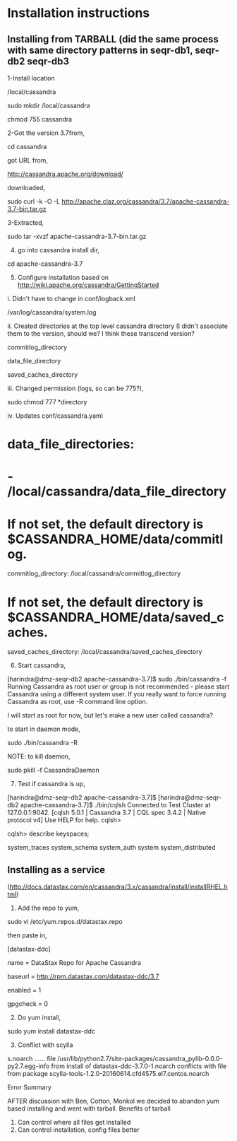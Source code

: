 Installation instructions
=========================


## Installing from TARBALL (did the same process with same directory patterns in seqr-db1, seqr-db2 seqr-db3

1-Install location 

/local/cassandra

sudo mkdir /local/cassandra

chmod 755 cassandra

2-Got the version 3.7from,

cd cassandra

got URL from,

http://cassandra.apache.org/download/

downloaded,

sudo curl -k -O -L http://apache.claz.org/cassandra/3.7/apache-cassandra-3.7-bin.tar.gz 

3-Extracted,

sudo tar -xvzf apache-cassandra-3.7-bin.tar.gz

4. go into cassandra install dir,

cd apache-cassandra-3.7

5. Configure installation based on http://wiki.apache.org/cassandra/GettingStarted

i. Didn't have to change  in conf/logback.xml

<file>/var/log/cassandra/system.log</file>

ii. Created directories at the top level cassandra directory (I didn't associate them to the version, should we? I think these transcend version?

commitlog_directory

data_file_directory

saved_caches_directory

iii. Changed permission (logs, so can be 775?),

 sudo chmod 777 *directory
 
iv. Updates conf/cassandra.yaml

# data_file_directories:

#     - /local/cassandra/data_file_directory

# If not set, the default directory is $CASSANDRA_HOME/data/commitlog.

commitlog_directory: /local/cassandra/commitlog_directory

# If not set, the default directory is $CASSANDRA_HOME/data/saved_caches.

saved_caches_directory: /local/cassandra/saved_caches_directory


6. Start cassandra,

[harindra@dmz-seqr-db2 apache-cassandra-3.7]$ sudo ./bin/cassandra -f
Running Cassandra as root user or group is not recommended - please start Cassandra using a different system user.
If you really want to force running Cassandra as root, use -R command line option.

I will start as root for now, but let's make a new user called cassandra?

to start in daemon mode,

sudo ./bin/cassandra -R

NOTE: to kill daemon,

sudo pkill -f CassandraDaemon


7. Test if cassandra is up,


[harindra@dmz-seqr-db2 apache-cassandra-3.7]$ 
[harindra@dmz-seqr-db2 apache-cassandra-3.7]$ ./bin/cqlsh
Connected to Test Cluster at 127.0.0.1:9042.
[cqlsh 5.0.1 | Cassandra 3.7 | CQL spec 3.4.2 | Native protocol v4]
Use HELP for help.
cqlsh> 

cqlsh> describe keyspaces;

system_traces  system_schema  system_auth  system  system_distributed


 
 ## Installing as a service
 
 (http://docs.datastax.com/en/cassandra/3.x/cassandra/install/installRHEL.html)
 
 
 1. Add the repo to yum,
 
  sudo vi /etc/yum.repos.d/datastax.repo
  
  then paste in,
 
[datastax-ddc] 

name = DataStax Repo for Apache Cassandra

baseurl = http://rpm.datastax.com/datastax-ddc/3.7

enabled = 1

gpgcheck = 0 

 
 2. Do yum install,
 
 sudo yum install datastax-ddc
 
 3. Conflict with scylla
 
 s.noarch
......
  file /usr/lib/python2.7/site-packages/cassandra_pylib-0.0.0-py2.7.egg-info from install of datastax-ddc-3.7.0-1.noarch conflicts with file from package scylla-tools-1.2.0-20160614.cfd4575.el7.centos.noarch

Error Summary

AFTER discussion with Ben, Cotton, Monkol we decided to abandon yum based installing and went with tarball. Benefits of tarball

1. Can control where all files get installed
2. Can control installation, config files better
 

